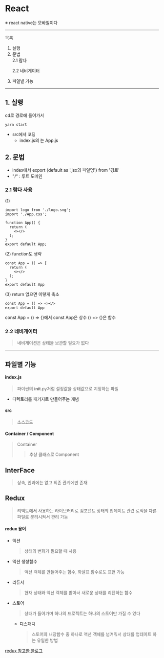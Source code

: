 # React 
※ react native는 모바일이다

---
목록
1. 실행
2. 문법 <div>
2.1 람다<p>
2.2 네비게이터<p>
1. 파일별 기능
---
## 1. 실행
cd로 경로에 들어가서 

    yarn start
- src에서 코딩
  - index.js의 <App />는 App.js

## 2. 문법
- index에서 export {default as '.jsx의 파일명'} from '경로'
- "/" : 루트 도메인
### 2.1 람다 사용
(1)


    import logo from './logo.svg';
    import './App.css';
    
    function App() {
      return (
        <></>
      );
    }
    export default App;

(2) function도 생략


    const App = () => {
      return (
        <></>
      );
    }
    export default App

(3) return 없으면 이렇게 축소


    const App = () => <></>
    export default App


const App = () => {}에서
const App은 상수
() => {}은 함수

### 2.2 네비게이터 
> 네비게이션은 상태을 보관할 필요가 없다


---
## 파일별 기능
#### index.js
> 파이썬의 __init__.py처럼 설정값을 상태값으로 지정하는 파일
- 디렉토리를 패키지로 만들어주는 개념

#### src
> 소스코드

#### Container / Component 
> Container 
>> 추상 클래스로
> Component
>> 

## InterFace
> 상속, 인과에는 없고 의존 관계에만 존재

## Redux
> 리액트에서 사용하는 라이브러리로 컴포넌트 상태의 업데이트 관련 로직을 다른 파일로 분리시켜서 관리 가능
#### redux 용어
- 액션 
  > 상태의 변화가 필요할 때 사용
- 액션 생성함수
  > 액션 객체를 만들어주는 함수, 화살표 함수로도 표현 가능
- 리듀서
  > 현재 상태와 액션 객체를 받아서 새로운 상태를 리턴하는 함수
- 스토어
  > 상태가 들어가며 하나의 프로젝트는 하나의 스토어만 가질 수 있다
  - 디스패치
    > 스토어의 내장함수 중 하나로 액션 객체를 넘겨줘서 상태를 업데이트 하는 유일한 방법
    > 
<a href ="https://kyun2da.dev/%EB%9D%BC%EC%9D%B4%EB%B8%8C%EB%9F%AC%EB%A6%AC/Redux-%EC%A0%95%EB%A6%AC/">redux 참고한 블로그</a>